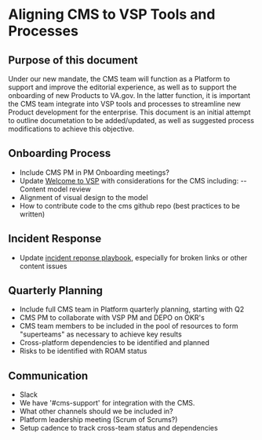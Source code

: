 # Aligning CMS to VSP Tools and Processes

## Purpose of this document   
Under our new mandate, the CMS team will function as a Platform to support and improve the editorial experience, as well as to support the onboarding of new Products to VA.gov. In the latter function, it is important the CMS team integrate into VSP tools and processes to streamline new Product development for the enterprise. This document is an initial attempt to outline documetation to be added/updated, as well as suggested process modifications to achieve this objective.

## Onboarding Process
- Include CMS PM in PM Onboarding meetings?
- Update [Welcome to VSP](https://github.com/department-of-veterans-affairs/va.gov-team/blob/master/platform/working-with-vsp/onboarding/Welcome%20to%20VSP.md) with considerations for the CMS including:
 -- Content model review
 - Alignment of visual design to the model
 - How to contribute code to the cms github repo (best practices to be written)

## Incident Response
- Update [incident reponse playbook](https://github.com/department-of-veterans-affairs/devops/blob/master/docs/Incident%20Response%20Playbook.md), especially for broken links or other content issues

## Quarterly Planning
- Include full CMS team in Platform quarterly planning, starting with Q2
- CMS PM to collaborate with VSP PM and DEPO on OKR's
- CMS team members to be included in the pool of resources to form "superteams" as necessary to achieve key results
- Cross-platform dependencies to be identified and planned
- Risks to be identified with ROAM status

## Communication
- Slack
 - We have '#cms-support' for integration with the CMS.
 - What other channels should we be included in? 
- Platform leadership meeting (Scrum of Scrums?)
 - Setup cadence to track cross-team status and dependencies
